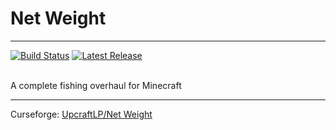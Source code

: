 # Net Weight
---
[![Build Status](https://img.shields.io/github/workflow/status/UpcraftLP/Net-Weight/Build%20Status?label=Build%20Status&logo=GitHub&style=flat-square)](https://github.com/UpcraftLP/Net-Weight/actions?query=workflow%3A%22Build+Status%22 "GitHub Actions")
[![Latest Release](https://img.shields.io/github/v/release/UpcraftLP/Net-Weight?include_prereleases&label=Latest&style=flat-square)](https://github.com/UpcraftLP/Net-Weight/releases/latest "GitHub Releases")

<br/>
A complete fishing overhaul for Minecraft

---
Curseforge: [UpcraftLP/Net Weight](https://www.curseforge.com/minecraft/mc-mods/net-weight "Curseforge")

